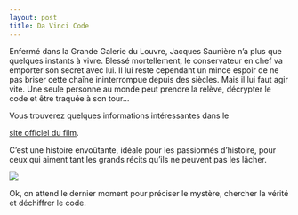 ```yaml
---
layout: post
title: Da Vinci Code
---
```


Enfermé dans la Grande Galerie du Louvre, Jacques Saunière n’a plus que quelques instants à vivre. Blessé mortellement, le conservateur en chef va emporter son secret avec lui. Il lui reste cependant un mince espoir de ne pas briser cette chaîne ininterrompue depuis des siècles. Mais il lui faut agir vite. Une seule personne au monde peut prendre la relève, décrypter le code et être traquée à son tour…

Vous trouverez quelques informations intéressantes dans le 

[site officiel du film](http://www.davincicode-lefilm.fr/).  

C’est une histoire envoûtante, idéale pour les passionnés d’histoire, pour ceux qui aiment tant les grands récits qu’ils ne peuvent pas les lâcher.

![](http://www.francaisblog.com/fy/images/da_vinci_code.jpg)

Ok, on attend le dernier moment pour préciser le mystère, chercher la vérité et déchiffrer le code. 
